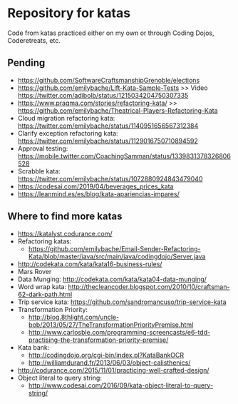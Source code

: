 # Repository for katas


Code from katas practiced either on my own or through Coding Dojos, Coderetreats, etc.

## Pending
* https://github.com/SoftwareCraftsmanshipGrenoble/elections
* https://github.com/emilybache/Lift-Kata-Sample-Tests >> Video https://twitter.com/adibolb/status/1215034204750307335
* https://www.praqma.com/stories/refactoring-kata/ >> https://github.com/emilybache/Theatrical-Players-Refactoring-Kata
* Cloud migration refactoring kata: https://twitter.com/emilybache/status/1140951656567312384
* Clarify exception refactoring kata: https://twitter.com/emilybache/status/1129016750710894592
* Approval testing: https://mobile.twitter.com/CoachingSamman/status/1339831378326806528
* Scrabble kata: https://twitter.com/emilybache/status/1072880924843479040
* https://codesai.com/2019/04/beverages_prices_kata
* https://leanmind.es/es/blog/kata-apariencias-impares/

## Where to find more katas
* https://katalyst.codurance.com/
* Refactoring katas:
  * https://github.com/emilybache/Email-Sender-Refactoring-Kata/blob/master/java/src/main/java/codingdojo/Server.java
* http://codekata.com/kata/kata16-business-rules/
* Mars Rover
* Data Munging:  http://codekata.com/kata/kata04-data-munging/
* Word wrap kata: http://thecleancoder.blogspot.com/2010/10/craftsman-62-dark-path.html
* Trip service kata: https://github.com/sandromancuso/trip-service-kata
* Transformation Priority:
  * http://blog.8thlight.com/uncle-bob/2013/05/27/TheTransformationPriorityPremise.html
  * http://www.carlosble.com/programming-screencasts/e6-tdd-practising-the-transformation-priority-premise/
* Kata bank:
  * http://codingdojo.org/cgi-bin/index.pl?KataBankOCR
  * http://williamdurand.fr/2013/06/03/object-calisthenics/
* http://codurance.com/2015/11/01/practicing-well-crafted-design/
* Object literal to query string:
  * http://www.codesai.com/2016/09/kata-object-literal-to-query-string/
